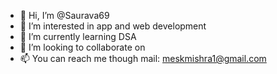 - 👋 Hi, I’m @Saurava69
- 👀 I’m interested in app and web development 
- 🌱 I’m currently learning DSA
- 💞️ I’m looking to collaborate on 
- 📫 You can reach me though mail: meskmishra1@gmail.com

<!---
Saurava69/Saurava69 is a ✨ special ✨ repository because its `README.md` (this file) appears on your GitHub profile.
You can click the Preview link to take a look at your changes.
--->

